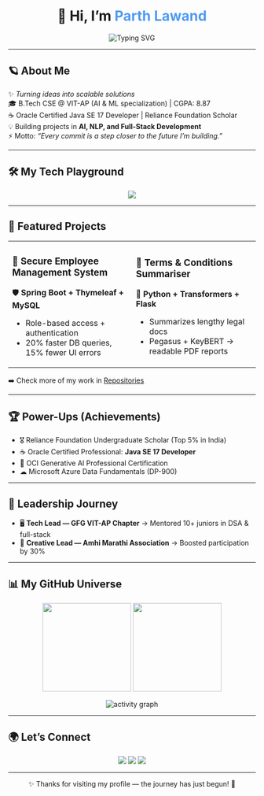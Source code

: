 <!-- Header -->
<div align="center">
  
# 👋 Hi, I’m <span style="color:#4e9af1">Parth Lawand</span>  
<img src="https://readme-typing-svg.herokuapp.com?font=Fira+Code&pause=1000&color=4e9af1&center=true&vCenter=true&width=500&lines=Software+Engineer+in+the+making;AI+%26+ML+Explorer;Oracle+Certified+Java+Developer;Always+Learning+%7C+Always+Building" alt="Typing SVG" />
  
</div>

---

## 🪐 About Me  

✨ *Turning ideas into scalable solutions*  
🎓 B.Tech CSE @ VIT-AP (AI & ML specialization) | CGPA: 8.87  
☕ Oracle Certified Java SE 17 Developer | Reliance Foundation Scholar  
💡 Building projects in **AI, NLP, and Full-Stack Development**  
⚡ Motto: *“Every commit is a step closer to the future I’m building.”*  

---

## 🛠️ My Tech Playground  

<p align="center">
  <img src="https://skillicons.dev/icons?i=java,python,js,spring,react,tensorflow,docker,mysql,mongodb,linux,git,github,vscode" />
</p>

---

## 🚀 Featured Projects  

<table>
<tr>
<td width="50%">
  
### 🔹 Secure Employee Management System  
🛡️ **Spring Boot + Thymeleaf + MySQL**  
- Role-based access + authentication  
- 20% faster DB queries, 15% fewer UI errors  

</td>
<td width="50%">
  
### 🔹 Terms & Conditions Summariser  
📜 **Python + Transformers + Flask**  
- Summarizes lengthy legal docs  
- Pegasus + KeyBERT → readable PDF reports  

</td>
</tr>
</table>

➡️ Check more of my work in [Repositories](https://github.com/ParthLawand)  

---

## 🏆 Power-Ups (Achievements)  

- 🎖 Reliance Foundation Undergraduate Scholar (Top 5% in India)  
- ☕ Oracle Certified Professional: **Java SE 17 Developer**  
- 🤖 OCI Generative AI Professional Certification  
- ☁ Microsoft Azure Data Fundamentals (DP-900)  

---

## 👑 Leadership Journey  

- 🖥️ **Tech Lead — GFG VIT-AP Chapter** → Mentored 10+ juniors in DSA & full-stack  
- 🎨 **Creative Lead — Amhi Marathi Association** → Boosted participation by 30%  

---

## 📊 My GitHub Universe  

<p align="center">
  <img src="https://github-readme-stats.vercel.app/api?username=ParthLawand&show_icons=true&theme=radical" height="180" />
  <img src="https://streak-stats.demolab.com?user=ParthLawand&theme=radical" height="180" />
</p>

<p align="center">
  <img src="https://github-readme-activity-graph.vercel.app/graph?username=ParthLawand&theme=react-dark&hide_border=true" alt="activity graph"/>
</p>

---

## 🌍 Let’s Connect  

<p align="center">
  <a href="https://linkedin.com/in/parth-lawand"><img src="https://img.shields.io/badge/LinkedIn-0e76a8?style=for-the-badge&logo=linkedin&logoColor=white"/></a>
  <a href="https://github.com/ParthLawand"><img src="https://img.shields.io/badge/GitHub-171515?style=for-the-badge&logo=github&logoColor=white"/></a>
  <a href="mailto:parthlawand10@gmail.com"><img src="https://img.shields.io/badge/Email-D14836?style=for-the-badge&logo=gmail&logoColor=white"/></a>
</p>

---

<div align="center">

✨ Thanks for visiting my profile — the journey has just begun! 🚀 

</div>
